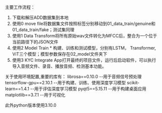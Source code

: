 主要工作流程：
1. 下载和解压ADD数据集到本地
2. 使用0 move file将数据集文件按照标签分别移动到01_data_train/genuine和01_data_train/fake；测试集同理
3. 使用1 Data Transform将所有原始wav文件转化为MFCC后，整合为一个位于当前路径下的JSON文件
4. 使用2 Model Train * 构建、训练和测试模型，分别有LSTM， Transformer, ViT三个模型；模型参数保存在02_model文件夹下
5. 使用3 KYC Integrate App打开最终的项目文件，运行后启动软件，可以执行导入音频文件、录音、播放音频、检测基本功能。


关于使用环境配置,重要的库有： 
librosa==0.10.0 --用于音频信号预处理
tensorflow-gpu==2.10.1  --用于构建、训练、使用深度学习模型
scikit-learn==1.4.1 --用于评估深度学习模型
pyqt5==5.15.11 --用于构建桌面应用
matplotlib==3.7.1 --用于可视化

此外python版本使用3.10.0
